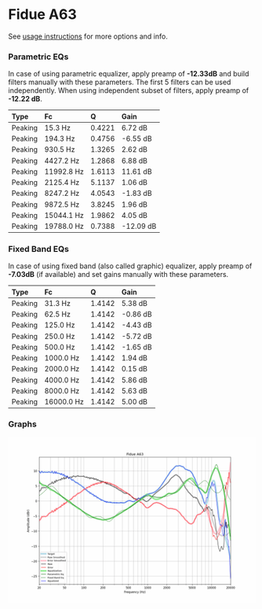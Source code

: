 # Fidue A63
See [usage instructions](https://github.com/jaakkopasanen/AutoEq#usage) for more options and info.

### Parametric EQs
In case of using parametric equalizer, apply preamp of **-12.33dB** and build filters manually
with these parameters. The first 5 filters can be used independently.
When using independent subset of filters, apply preamp of **-12.22 dB**.

| Type    | Fc         |      Q | Gain      |
|:--------|:-----------|:-------|:----------|
| Peaking | 15.3 Hz    | 0.4221 | 6.72 dB   |
| Peaking | 194.3 Hz   | 0.4756 | -6.55 dB  |
| Peaking | 930.5 Hz   | 1.3265 | 2.62 dB   |
| Peaking | 4427.2 Hz  | 1.2868 | 6.88 dB   |
| Peaking | 11992.8 Hz | 1.6113 | 11.61 dB  |
| Peaking | 2125.4 Hz  | 5.1137 | 1.06 dB   |
| Peaking | 8247.2 Hz  | 4.0543 | -1.83 dB  |
| Peaking | 9872.5 Hz  | 3.8245 | 1.96 dB   |
| Peaking | 15044.1 Hz | 1.9862 | 4.05 dB   |
| Peaking | 19788.0 Hz | 0.7388 | -12.09 dB |

### Fixed Band EQs
In case of using fixed band (also called graphic) equalizer, apply preamp of **-7.03dB**
(if available) and set gains manually with these parameters.

| Type    | Fc         |      Q | Gain     |
|:--------|:-----------|:-------|:---------|
| Peaking | 31.3 Hz    | 1.4142 | 5.38 dB  |
| Peaking | 62.5 Hz    | 1.4142 | -0.86 dB |
| Peaking | 125.0 Hz   | 1.4142 | -4.43 dB |
| Peaking | 250.0 Hz   | 1.4142 | -5.72 dB |
| Peaking | 500.0 Hz   | 1.4142 | -1.65 dB |
| Peaking | 1000.0 Hz  | 1.4142 | 1.94 dB  |
| Peaking | 2000.0 Hz  | 1.4142 | 0.15 dB  |
| Peaking | 4000.0 Hz  | 1.4142 | 5.86 dB  |
| Peaking | 8000.0 Hz  | 1.4142 | 5.63 dB  |
| Peaking | 16000.0 Hz | 1.4142 | 5.00 dB  |

### Graphs
![](./Fidue%20A63.png)